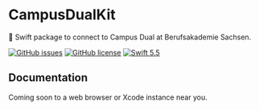 # CampusDualKit

🏫 Swift package to connect to Campus Dual at Berufsakademie Sachsen.

[![GitHub issues](https://img.shields.io/github/issues/jns-rchtr/CampusDualKit)](https://github.com/jns-rchtr/CampusDualKit/issues)
[![GitHub license](https://img.shields.io/github/license/jns-rchtr/CampusDualKit)](https://github.com/jns-rchtr/CampusDualKit/blob/main/LICENSE.md)
[![Swift 5.5](https://img.shields.io/badge/Swift-5.5-orange)](https://img.shields.io/badge/Swift-5.5-orange)


## Documentation

Coming soon to a web browser or Xcode instance near you.
